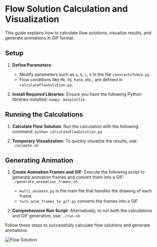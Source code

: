 # Flow Solution Calculation and Visualization

This guide explains how to calculate flow solutions, visualize results, and generate animations in GIF format.

## Setup

1. **Define Parameters**:
   - Modify parameters such as `a`, `b`, `c`, `k` in the file `constantsToUse.py`.
   - Flow conditions like `P0`, `T0`, `Patm`, etc., are defined in `calculateFlowSolution.py`.

2. **Install Required Libraries**:
   Ensure you have the following Python libraries installed:
   `numpy `
   `matplotlib`

## Running the Calculations

1. **Calculate Flow Solution**:
   Run the calculation with the following command:
   `python calculateFlowSolution.py`

2. **Temporary Visualization**:
   To quickly visualize the results, use:
   `./animate.sh`

## Generating Animation

1. **Create Animation Frames and GIF**:
   Execute the following script to generate animation frames and convert them into a GIF:
   `./generate_animation_frames.sh`
   - `multi_animate.py` is the main file that handles the drawing of each frame.
   - `turn_anim_frames_to_gif.py` converts the frames into a GIF.

2. **Comprehensive Run Script**:
   Alternatively, to run both the calculations and GIF generation, use:
   `./run.sh`

Follow these steps to successfully calculate flow solutions and generate animations.


![Flow Solution](https://github.com/AlexiosVavvas/cfd_variable_diam_pipe_2o_proairetiko/blob/1c1f451ada9649ce9d775ed44f0572d1e66efa93/results/final1/output_animation.gif)